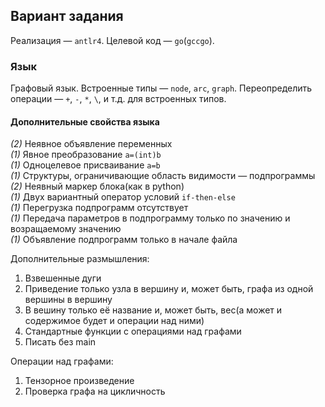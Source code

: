 ## Вариант задания
Реализация — `antlr4`. Целевой код — `go`(`gccgo`).

### Язык
Графовый язык.
Встроенные типы — `node`, `arc`, `graph`.
Переопределить операции — `+`, `-`, `*`, `\`, и т.д. для встроенных типов.

#### Дополнительные свойства языка

_(2)_ Неявное объявление переменных  
_(1)_ Явное преобразование `a=(int)b`  
_(1)_ Одноцелевое присваивание `a=b`  
_(1)_ Структуры, ограничивающие область видимости — подпрограммы  
_(2)_ Неявный маркер блока(как в python)  
_(1)_ Двух вариантный оператор условий `if-then-else`  
_(1)_ Перегрузка подпрограмм отсутствует  
_(1)_ Передача параметров в подпрограмму только по значению и возращаемому значению  
_(1)_ Объявление подпрограмм только в начале файла  

Дополнительные размышления:
1. Взвешенные дуги
1. Приведение только узла в вершину и, может быть, графа из одной вершины в вершину
1. В вешину только её название и, может быть, вес(а может и содержимое будет и операции над ними)
1. Стандартные функции с операциями над графами
1. Писать без main

Операции над графами:
1. Тензорное произведение
1. Проверка графа на цикличность
